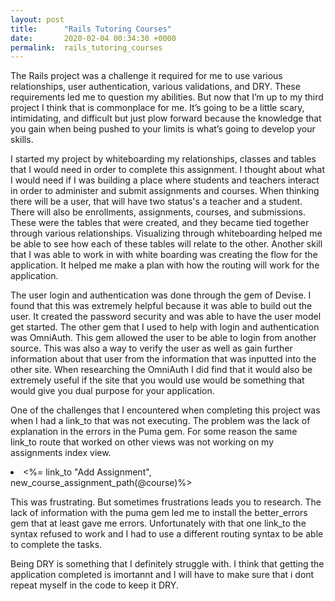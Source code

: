```yaml
---
layout: post
title:      "Rails Tutoring Courses"
date:       2020-02-04 00:34:30 +0000
permalink:  rails_tutoring_courses
---
```



The Rails project was a challenge it required for me to use various relationships, user authentication, various validations, and DRY. These requirements led me to question my abilities.  But now that I’m up to my third project I think that is commonplace for me.  It’s going to be a little scary, intimidating, and difficult but just plow forward because the knowledge that you gain when being pushed to your limits is what’s going to develop your skills.   

I started my project by whiteboarding my relationships, classes and tables that I would need in order to complete this assignment.  I thought about what I would need if I was building a place where students and teachers interact in order to administer and submit assignments and courses.  When thinking there will be a user, that will have two status's a teacher and a student. There will also be enrollments, assignments, courses, and submissions.  These were the tables that were created, and they became tied together through various relationships.  Visualizing through whiteboarding helped me be able to see how each of these tables will relate to the other.  Another skill that I was able to work in with white boarding was creating the flow for the application.  It helped me make a plan with how the routing will work for the application. 

The user login and authentication was done through the gem of Devise.  I found that this was extremely helpful because it was able to build out the user.  It created the password security and was able to have the user model get started.  The other gem that I used to help with login and authentication was OmniAuth.  This gem allowed the user to be able to login from another source.  This was also a way to verify the user as well as gain further information about that user from the information that was inputted into the other site.  When researching the OmniAuth I did find that it would also be extremely useful if the site that you would use would be something that would give you dual purpose for your application.  

One of the challenges that I encountered when completing this project was when I had a link_to that was not executing.  The problem was the lack of explanation in the errors in the Puma gem.  For some reason the same link_to route that worked on other views was not working on my assignments index view.  

<li>  <%= link_to  "Add Assignment", new_course_assignment_path(@course)%></li>

This was frustrating.  But sometimes frustrations leads you to research.  The lack of information with the puma gem led me to install the better_errors gem that at least gave me errors.  Unfortunately with that one link_to the syntax refused to work and I had to use a different routing syntax to be able to complete the tasks.  


Being DRY is something that I definitely struggle with.  I think that getting the application completed is imortannt and I will have to make sure that  i dont repeat myself in the code to keep it DRY.  



   

